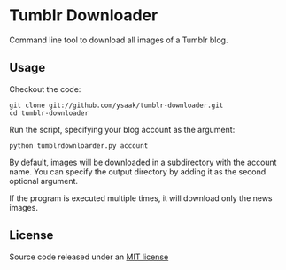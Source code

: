 Tumblr Downloader
=======================

Command line tool to download all images of a Tumblr blog.

Usage
-----

Checkout the code:

    git clone git://github.com/ysaak/tumblr-downloader.git
    cd tumblr-downloader

Run the script, specifying your blog account as the argument:
    
    python tumblrdownloarder.py account

By default, images will be downloaded in a subdirectory with the account name. You can specify the
output directory by adding it as the second optional argument.

If the program is executed multiple times, it will download only the news images. 

License
-------

Source code released under an [MIT license](http://en.wikipedia.org/wiki/MIT_License)
